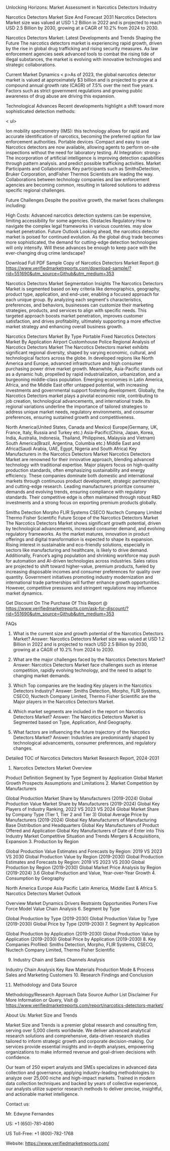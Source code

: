 Unlocking Horizons: Market Assessment in Narcotics Detectors Industry


Narcotics Detectors Market Size And Forecast 2031
Narcotics Detectors Market size was valued at USD 1.2 Billion in 2022 and is projected to reach USD 2.5 Billion by 2030, growing at a CAGR of 10.2% from 2024 to 2030.

Narcotics Detectors Market: Latest Developments and Trends Shaping the Future
The narcotics detectors market is experiencing rapid growth, driven by the rise in global drug trafficking and rising security measures. As law enforcement agencies seek advanced tools to combat the rising tide of illegal substances, the market is evolving with innovative technologies and strategic collaborations.

Current Market Dynamics
< p>As of 2023, the global narcotics detector market is valued at approximately $3 billion and is projected to grow at a compound annual growth rate (CAGR) of 7.5% over the next five years. Factors such as strict government regulations and growing public awareness of drug abuse are driving this expansion.

Technological Advances
Recent developments highlight a shift toward more sophisticated detection methods:

< ul>

Ion mobility spectrometry (IMS): this technology allows for rapid and accurate identification of narcotics, becoming the preferred option for law enforcement authorities.
Portable devices :Compact and easy to use Narcotics detectors are now available, allowing agents to perform on-site inspections without the need for laboratory testing.
AI Integration: strong> The incorporation of artificial intelligence is improving detection capabilities through pattern analysis. and predict possible trafficking activities.
Market Participants and Collaborations
Key participants such as SmithsDetection, Bruker Corporation, andFisher Thermos Scientists are leading the way. Collaborations between technology companies and law enforcement agencies are becoming common, resulting in tailored solutions to address specific regional challenges.

Future Challenges
Despite the positive growth, the market faces challenges including:

High Costs: Advanced narcotics detection systems can be expensive, limiting accessibility for some agencies.
Obstacles Regulatory:How to navigate the complex legal frameworks in various countries. may slow market penetration.
Future Outlook
Looking ahead, the narcotics detector market is poised for continued evolution. As the global drug trade becomes more sophisticated, the demand for cutting-edge detection technologies will only intensify. Will these advances be enough to keep pace with the ever-changing drug crime landscape?

Download Full PDF Sample Copy of Narcotics Detectors Market Report @ https://www.verifiedmarketreports.com/download-sample/?rid=551690&utm_source=Github&utm_medium=353

Narcotics Detectors Market Segmentation Insights
The Narcotics Detectors Market is segmented based on key criteria like demographics, geography, product type, application, and end-user, enabling a focused approach for each unique group. By analyzing each segment's characteristics, preferences, and behaviors, businesses can customize their marketing strategies, products, and services to align with specific needs. This targeted approach boosts market penetration, improves customer satisfaction, and drives profitability, ultimately supporting a more effective market strategy and enhancing overall business growth.

Narcotics Detectors Market By Type
Portable
Fixed
Narcotics Detectors Market By Application
Airport
Customhouse
Police
Regional Analysis of Narcotics Detectors Market
The Narcotics Detectors market exhibits significant regional diversity, shaped by varying economic, cultural, and technological factors across the globe. In developed regions like North America and Europe, advanced infrastructure and high consumer purchasing power drive market growth. Meanwhile, Asia-Pacific stands out as a dynamic hub, propelled by rapid industrialization, urbanization, and a burgeoning middle-class population. Emerging economies in Latin America, Africa, and the Middle East offer untapped potential, with increasing investments and governmental support fostering development. Globally, the Narcotics Detectors market plays a pivotal economic role, contributing to job creation, technological advancements, and international trade. Its regional variations underline the importance of tailored strategies to address unique market needs, regulatory environments, and consumer preferences, ensuring sustained growth and competitiveness.

North America(United States, Canada and Mexico)
Europe(Germany, UK, France, Italy, Russia and Turkey etc.)
Asia-Pacific(China, Japan, Korea, India, Australia, Indonesia, Thailand, Philippines, Malaysia and Vietnam)
South America(Brazil, Argentina, Columbia etc.)
Middle East and Africa(Saudi Arabia, UAE, Egypt, Nigeria and South Africa)
Key Manufacturers in the Narcotics Detectors Market
Narcotics Detectors Market are renowned for their innovative approach, blending advanced technology with traditional expertise. Major players focus on high-quality production standards, often emphasizing sustainability and energy efficiency. These companies dominate both domestic and international markets through continuous product development, strategic partnerships, and cutting-edge research. Leading manufacturers prioritize consumer demands and evolving trends, ensuring compliance with regulatory standards. Their competitive edge is often maintained through robust R&D investments and a strong focus on exporting premium products globally.

Smiths Detection
Morpho
FLIR Systems
CSECO
Nuctech Company Limited
Thermo Fisher Scientific
Future Scope of the Narcotics Detectors Market
The Narcotics Detectors Market shows significant growth potential, driven by technological advancements, increased consumer demand, and evolving regulatory frameworks. As the market matures, innovation in product offerings and digital transformation is expected to shape its expansion. Rising interest in sustainable and eco-friendly solutions, especially in sectors like manufacturing and healthcare, is likely to drive demand. Additionally, France’s aging population and shrinking workforce may push for automation and AI-driven technologies across industries. Sales ratios are projected to shift toward higher-value, premium products, fueled by increasing disposable incomes and consumer preferences for quality over quantity. Government initiatives promoting industry modernization and international trade partnerships will further enhance growth opportunities. However, competitive pressures and stringent regulations may influence market dynamics.

Get Discount On The Purchase Of This Report @ https://www.verifiedmarketreports.com/ask-for-discount/?rid=551690&utm_source=Github&utm_medium=353

FAQs
1. What is the current size and growth potential of the Narcotics Detectors Market?
Answer: Narcotics Detectors Market size was valued at USD 1.2 Billion in 2022 and is projected to reach USD 2.5 Billion by 2030, growing at a CAGR of 10.2% from 2024 to 2030.

2. What are the major challenges faced by the Narcotics Detectors Market?
Answer: Narcotics Detectors Market face challenges such as intense competition, rapidly evolving technology, and the need to adapt to changing market demands.

3. Which Top companies are the leading Key players in the Narcotics Detectors Industry?
Answer: Smiths Detection, Morpho, FLIR Systems, CSECO, Nuctech Company Limited, Thermo Fisher Scientific are the Major players in the Narcotics Detectors Market.

4. Which market segments are included in the report on Narcotics Detectors Market?
Answer: The Narcotics Detectors Market is Segmented based on Type, Application, And Geography.

5. What factors are influencing the future trajectory of the Narcotics Detectors Market?
Answer: Industries are predominantly shaped by technological advancements, consumer preferences, and regulatory changes.

Detailed TOC of Narcotics Detectors Market Research Report, 2024-2031
1. Narcotics Detectors Market Overview

Product Definition
Segment by Type
Segment by Application
Global Market Growth Prospects
Assumptions and Limitations
2. Market Competition by Manufacturers

Global Production Market Share by Manufacturers (2019-2024)
Global Production Value Market Share by Manufacturers (2019-2024)
Global Key Players of Industry Ranking, 2022 VS 2023 VS 2024
Global Market Share by Company Type (Tier 1, Tier 2 and Tier 3)
Global Average Price by Manufacturers (2019-2024)
Global Key Manufacturers of Manufacturing Base Distribution and Headquarters
Global Key Manufacturers of Product Offered and Application
Global Key Manufacturers of Date of Enter into This Industry
Market Competitive Situation and Trends
Mergers & Acquisitions, Expansion
3. Production by Region

Global Production Value Estimates and Forecasts by Region: 2019 VS 2023 VS 2030
Global Production Value by Region (2019-2030)
Global Production Estimates and Forecasts by Region: 2019 VS 2023 VS 2030
Global Production by Region (2019-2030)
Global Market Price Analysis by Region (2019-2024) 3.6 Global Production and Value, Year-over-Year Growth
4. Consumption by Geography

North America
Europe
Asia Pacific
Latin America, Middle East & Africa
5. Narcotics Detectors Market Outlook

Overview
Market Dynamics
Drivers
Restraints
Opportunities
Porters Five Force Model
Value Chain Analysis 
6. Segment by Type

Global Production by Type (2019-2030)
Global Production Value by Type (2019-2030)
Global Price by Type (2019-2030)
7. Segment by Application

Global Production by Application (2019-2030)
Global Production Value by Application (2019-2030)
Global Price by Application (2019-2030)
8. Key Companies Profiled: Smiths Detection, Morpho, FLIR Systems, CSECO, Nuctech Company Limited, Thermo Fisher Scientific

9. Industry Chain and Sales Channels Analysis

Industry Chain Analysis
Key Raw Materials
Production Mode & Process
Sales and Marketing
Customers
10. Research Findings and Conclusion

11. Methodology and Data Source

Methodology/Research Approach
Data Source
Author List
Disclaimer
For More Information or Query, Visit @ https://www.verifiedmarketreports.com/report/narcotics-detectors-market/

About Us: Market Size and Trends

Market Size and Trends is a premier global research and consulting firm, serving over 5,000 clients worldwide. We deliver advanced analytical research solutions and comprehensive, data-driven research studies tailored to inform strategic growth and corporate decision-making. Our services provide essential insights and in-depth analyses, empowering organizations to make informed revenue and goal-driven decisions with confidence.

Our team of 250 expert analysts and SMEs specializes in advanced data collection and governance, applying industry-leading methodologies to analyze over 25,000 niche and high-impact markets. Trained in modern data collection techniques and backed by years of collective experience, our analysts utilize superior research methods to deliver precise, insightful, and actionable market intelligence.

Contact us:

Mr. Edwyne Fernandes

US: +1 (650)-781-4080

US Toll-Free: +1 (800)-782-1768

Website: https://www.verifiedmarketreports.com/
